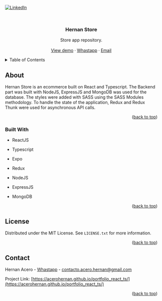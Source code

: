<div id="top"></div>

[![LinkedIn][linkedin-shield]][linkedin-url]



<!-- PROJECT LOGO -->
<br />
<div align="center">

<h3 align="center">Hernan Store</h3>

  <p align="center">
  Store app repository.
    <br />
    <br />
    <a href="https://store-react-ts.herokuapp.com/">View demo</a>
    ·
    <a href="https://api.whatsapp.com/send?phone=51999113934&text=Hola%20Hernan!%20%F0%9F%98%83">Whastapp</a>
    ·
    <a href="mailto:contacto.acero.hernan@gmail.com">Email</a>
  </p>
</div>



<!-- TABLE OF CONTENTS -->
<details>
  <summary>Table of Contents</summary>
  <ol>
    <li>
      <a href="#about-the-project">About The Project</a>
      <ul>
        <li><a href="#built-with">Built With</a></li>
      </ul>
    </li>
    <li><a href="#license">License</a></li>
    <li><a href="#contact">Contact</a></li>
  </ol>
</details>



<!-- ABOUT THE PROJECT -->
## About
Hernan Store is an ecommerce built on React and Typescript. The Backend part was built with NodeJS, ExpressJS and MongoDB was used for the database. The styles were added with SASS using the SASS Modules methodology. To handle the state of the application, Redux and Redux Thunk were used for asynchronous API calls.

<p align="right">(<a href="#top">back to top</a>)</p>

### Built With

* <p>ReactJS</p>
* <p>Typescript</p>
* <p>Expo</p>
* <p>Redux</p>
* <p>NodeJS</p>
* <p>ExpressJS</p>
* <p>MongoDB</p>

<p align="right">(<a href="#top">back to top</a>)</p>

<!-- LICENSE -->
## License

Distributed under the MIT License. See `LICENSE.txt` for more information.

<p align="right">(<a href="#top">back to top</a>)</p>



<!-- CONTACT -->
## Contact

Hernan Acero - [Whastapp](https://api.whatsapp.com/send?phone=51999113934&text=Hola%20Hernan!%20%F0%9F%98%83) - contacto.acero.hernan@gmail.com

Project Link: [https://acerohernan.github.io/portfolio_react_ts/](https://acerohernan.github.io/portfolio_react_ts/)

<p align="right">(<a href="#top">back to top</a>)</p>

<!-- MARKDOWN LINKS & IMAGES -->
<!-- https://www.markdownguide.org/basic-syntax/#reference-style-links -->
[linkedin-shield]: https://img.shields.io/badge/-LinkedIn-black.svg?style=for-the-badge&logo=linkedin&colorB=555
[linkedin-url]: https://www.linkedin.com/in/hernan-acero/
[product-screenshot]: images/screenshot.png